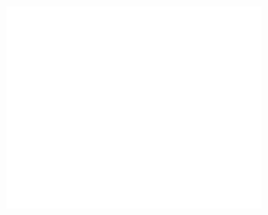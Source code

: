 <div align="center">
	<br>
	<a href="https://raw.githubusercontent.com/TreBomb/trestin-ishak/main/readme.md">
	<a href="https://github.com/TreBomb/trestin-ishak/main/title.svg">
		<img src="header.svg" width="800" height="400" alt="I made this!">
	</a>
	<br>
</div>
